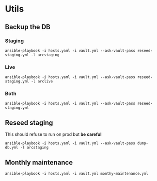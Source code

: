 # Utils

## Backup the DB

### Staging

```shell
ansible-playbook -i hosts.yaml -i vault.yml --ask-vault-pass reseed-staging.yml -l arcstaging
```

### Live

```shell
ansible-playbook -i hosts.yaml -i vault.yml --ask-vault-pass reseed-staging.yml -l arclive
```

### Both

```shell
ansible-playbook -i hosts.yaml -i vault.yml --ask-vault-pass reseed-staging.yml
```

## Reseed staging

This should refuse to run on prod but **be careful**

```shell
ansible-playbook -i hosts.yaml -i vault.yml --ask-vault-pass dump-db.yml -l arcstaging
```

## Monthly maintenance

```shell
ansible-playbook -i hosts.yaml -i vault.yml monthy-maintenance.yml
```